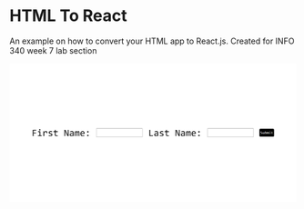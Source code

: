 # HTML To React

An example on how to convert your HTML app to React.js. Created for INFO 340 week 7 lab section

![A screenshot of the web-app, contains a form with two inputs asking for first and last name, and submit button. Below the form there is a paragraph saying "Hello Henry Bao!"](screenshot.png)
